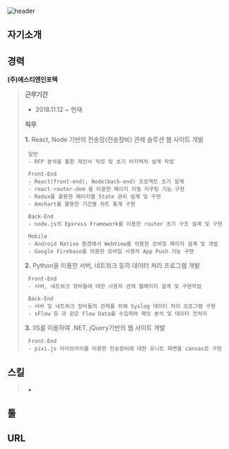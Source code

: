![header](https://capsule-render.vercel.app/api?color=auto&type=waving&text=Welcome%20to%20my%20GitHub😊&fontSize=50&height=180&fontAlign=50&fontAlignY=30)


## 자기소개
## 경력
**(주)에스티엔인포텍**
> **근무기간**
> * 2018.11.12 ~ 현재 
> 
> **직무**
> 
> **1.** React, Node 기반의 전송망(전송장비) 관제 솔루션 웹 사이트 개발
> 
>      일반
>      - RFP 분석을 통한 제안서 작성 및 초기 아키텍처 설계 작업
>      
>      Front-End
>      - React(front-end), Node(back-end) 프로젝트 초기 설계
>      - react-router-dom 을 이용한 페이지 이동 라우팅 기능 구현
>      - Redux를 활용한 페이지별 State 관리 설계 및 구현
>      - Amchart를 활용한 기간별 차트 통계 구현
>      
>      Back-End
>      - node.js의 Epxress Framework를 이용한 router 초기 구조 설계 및 구현 
>      
>      Mobile
>      - Android Native 환경에서 WebView를 이용한 모바일 페이지 설계 및 개발
>      - Google Firebase를 이용한 모바일 사용자 App Push 기능 구현
>      
> **2.** Python을 이용한 서버, 네트워크 등의 데이터 처리 프로그램 개발
> 
>      Front-End
>      - 서버, 네트워크 장비들에 대한 사용자 관제 웹페이지 설계 및 구현작업
> 
>      Back-End
>      - 서버 및 네트워크 장비들의 관제를 위해 Syslog 데이터 처리 프로그램 구현
>      - sFlow 등 과 같은 Flow Data를 수집하여 패킷 분석 및 데이터 전처리
>      
> **3.** IIS를 이용하여 .NET, jQuery기반의 웹 사이트 개발
>      
>      Front-End
>      - pixi.js 라이브러리를 이용한 전송장비에 대한 유니트 화면을 canvas로 구현
## 스킬
> * 
## 툴
## URL
